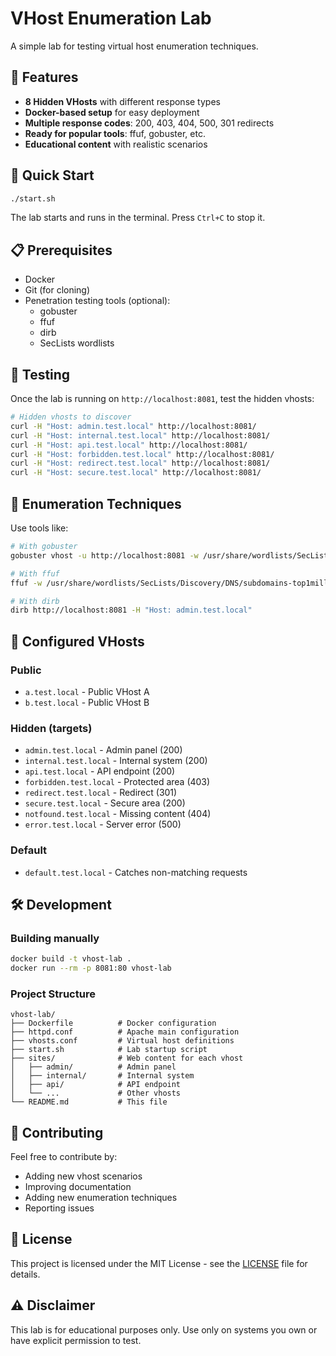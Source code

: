 # VHost Enumeration Lab

A simple lab for testing virtual host enumeration techniques.

## 🎯 Features

- **8 Hidden VHosts** with different response types
- **Docker-based setup** for easy deployment
- **Multiple response codes**: 200, 403, 404, 500, 301 redirects
- **Ready for popular tools**: ffuf, gobuster, etc.
- **Educational content** with realistic scenarios

## 🚀 Quick Start

```bash
./start.sh
```

The lab starts and runs in the terminal. Press `Ctrl+C` to stop it.

## 📋 Prerequisites

- Docker
- Git (for cloning)
- Penetration testing tools (optional):
  - gobuster
  - ffuf
  - dirb
  - SecLists wordlists

## 🧪 Testing

Once the lab is running on `http://localhost:8081`, test the hidden vhosts:

```bash
# Hidden vhosts to discover
curl -H "Host: admin.test.local" http://localhost:8081/
curl -H "Host: internal.test.local" http://localhost:8081/
curl -H "Host: api.test.local" http://localhost:8081/
curl -H "Host: forbidden.test.local" http://localhost:8081/
curl -H "Host: redirect.test.local" http://localhost:8081/
curl -H "Host: secure.test.local" http://localhost:8081/
```

## 🎯 Enumeration Techniques

Use tools like:

```bash
# With gobuster
gobuster vhost -u http://localhost:8081 -w /usr/share/wordlists/SecLists/Discovery/DNS/subdomains-top1million-5000.txt

# With ffuf
ffuf -w /usr/share/wordlists/SecLists/Discovery/DNS/subdomains-top1million-5000.txt -u http://localhost:8081 -H "Host: FUZZ.test.local"

# With dirb
dirb http://localhost:8081 -H "Host: admin.test.local"
```

## 📂 Configured VHosts

### Public
- `a.test.local` - Public VHost A
- `b.test.local` - Public VHost B

### Hidden (targets)
- `admin.test.local` - Admin panel (200)
- `internal.test.local` - Internal system (200)
- `api.test.local` - API endpoint (200)
- `forbidden.test.local` - Protected area (403)
- `redirect.test.local` - Redirect (301)
- `secure.test.local` - Secure area (200)
- `notfound.test.local` - Missing content (404)
- `error.test.local` - Server error (500)

### Default
- `default.test.local` - Catches non-matching requests

## 🛠️ Development

### Building manually
```bash
docker build -t vhost-lab .
docker run --rm -p 8081:80 vhost-lab
```

### Project Structure
```
vhost-lab/
├── Dockerfile          # Docker configuration
├── httpd.conf          # Apache main configuration
├── vhosts.conf         # Virtual host definitions
├── start.sh            # Lab startup script
├── sites/              # Web content for each vhost
│   ├── admin/          # Admin panel
│   ├── internal/       # Internal system
│   ├── api/            # API endpoint
│   └── ...             # Other vhosts
└── README.md           # This file
```

## 🤝 Contributing

Feel free to contribute by:
- Adding new vhost scenarios
- Improving documentation
- Adding new enumeration techniques
- Reporting issues

## 📄 License

This project is licensed under the MIT License - see the [LICENSE](LICENSE) file for details.

## ⚠️ Disclaimer

This lab is for educational purposes only. Use only on systems you own or have explicit permission to test.
